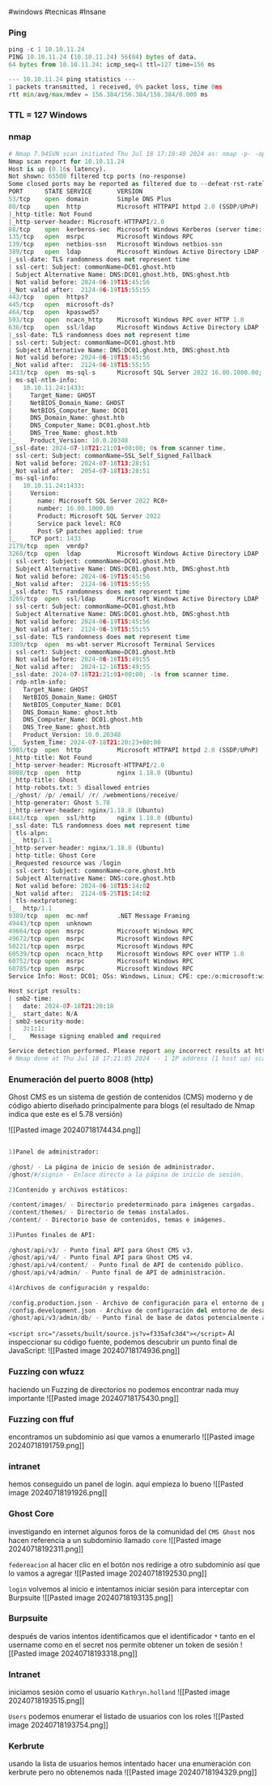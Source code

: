 #windows  #tecnicas #Insane 
### Ping

```python
ping -c 1 10.10.11.24
PING 10.10.11.24 (10.10.11.24) 56(84) bytes of data.
64 bytes from 10.10.11.24: icmp_seq=1 ttl=127 time=156 ms

--- 10.10.11.24 ping statistics ---
1 packets transmitted, 1 received, 0% packet loss, time 0ms
rtt min/avg/max/mdev = 156.384/156.384/156.384/0.000 ms
```

### TTL = 127 Windows

### nmap

```python
# Nmap 7.94SVN scan initiated Thu Jul 18 17:18:48 2024 as: nmap -p- -open -sCV --min-rate 5000 -n -Pn -oN Scan 10.10.11.24
Nmap scan report for 10.10.11.24
Host is up (0.16s latency).
Not shown: 65508 filtered tcp ports (no-response)
Some closed ports may be reported as filtered due to --defeat-rst-ratelimit
PORT      STATE SERVICE       VERSION
53/tcp    open  domain        Simple DNS Plus
80/tcp    open  http          Microsoft HTTPAPI httpd 2.0 (SSDP/UPnP)
|_http-title: Not Found
|_http-server-header: Microsoft-HTTPAPI/2.0
88/tcp    open  kerberos-sec  Microsoft Windows Kerberos (server time: 2024-07-18 21:19:21Z)
135/tcp   open  msrpc         Microsoft Windows RPC
139/tcp   open  netbios-ssn   Microsoft Windows netbios-ssn
389/tcp   open  ldap          Microsoft Windows Active Directory LDAP (Domain: ghost.htb0., Site: Default-First-Site-Name)
|_ssl-date: TLS randomness does not represent time
| ssl-cert: Subject: commonName=DC01.ghost.htb
| Subject Alternative Name: DNS:DC01.ghost.htb, DNS:ghost.htb
| Not valid before: 2024-06-19T15:45:56
|_Not valid after:  2124-06-19T15:55:55
443/tcp   open  https?
445/tcp   open  microsoft-ds?
464/tcp   open  kpasswd5?
593/tcp   open  ncacn_http    Microsoft Windows RPC over HTTP 1.0
636/tcp   open  ssl/ldap      Microsoft Windows Active Directory LDAP (Domain: ghost.htb0., Site: Default-First-Site-Name)
|_ssl-date: TLS randomness does not represent time
| ssl-cert: Subject: commonName=DC01.ghost.htb
| Subject Alternative Name: DNS:DC01.ghost.htb, DNS:ghost.htb
| Not valid before: 2024-06-19T15:45:56
|_Not valid after:  2124-06-19T15:55:55
1433/tcp  open  ms-sql-s      Microsoft SQL Server 2022 16.00.1000.00; RC0+
| ms-sql-ntlm-info: 
|   10.10.11.24:1433: 
|     Target_Name: GHOST
|     NetBIOS_Domain_Name: GHOST
|     NetBIOS_Computer_Name: DC01
|     DNS_Domain_Name: ghost.htb
|     DNS_Computer_Name: DC01.ghost.htb
|     DNS_Tree_Name: ghost.htb
|_    Product_Version: 10.0.20348
|_ssl-date: 2024-07-18T21:21:01+00:00; 0s from scanner time.
| ssl-cert: Subject: commonName=SSL_Self_Signed_Fallback
| Not valid before: 2024-07-18T13:28:51
|_Not valid after:  2054-07-18T13:28:51
| ms-sql-info: 
|   10.10.11.24:1433: 
|     Version: 
|       name: Microsoft SQL Server 2022 RC0+
|       number: 16.00.1000.00
|       Product: Microsoft SQL Server 2022
|       Service pack level: RC0
|       Post-SP patches applied: true
|_    TCP port: 1433
2179/tcp  open  vmrdp?
3268/tcp  open  ldap          Microsoft Windows Active Directory LDAP (Domain: ghost.htb0., Site: Default-First-Site-Name)
| ssl-cert: Subject: commonName=DC01.ghost.htb
| Subject Alternative Name: DNS:DC01.ghost.htb, DNS:ghost.htb
| Not valid before: 2024-06-19T15:45:56
|_Not valid after:  2124-06-19T15:55:55
|_ssl-date: TLS randomness does not represent time
3269/tcp  open  ssl/ldap      Microsoft Windows Active Directory LDAP (Domain: ghost.htb0., Site: Default-First-Site-Name)
| ssl-cert: Subject: commonName=DC01.ghost.htb
| Subject Alternative Name: DNS:DC01.ghost.htb, DNS:ghost.htb
| Not valid before: 2024-06-19T15:45:56
|_Not valid after:  2124-06-19T15:55:55
|_ssl-date: TLS randomness does not represent time
3389/tcp  open  ms-wbt-server Microsoft Terminal Services
| ssl-cert: Subject: commonName=DC01.ghost.htb
| Not valid before: 2024-06-16T15:49:55
|_Not valid after:  2024-12-16T15:49:55
|_ssl-date: 2024-07-18T21:21:01+00:00; -1s from scanner time.
| rdp-ntlm-info: 
|   Target_Name: GHOST
|   NetBIOS_Domain_Name: GHOST
|   NetBIOS_Computer_Name: DC01
|   DNS_Domain_Name: ghost.htb
|   DNS_Computer_Name: DC01.ghost.htb
|   DNS_Tree_Name: ghost.htb
|   Product_Version: 10.0.20348
|_  System_Time: 2024-07-18T21:20:23+00:00
5985/tcp  open  http          Microsoft HTTPAPI httpd 2.0 (SSDP/UPnP)
|_http-title: Not Found
|_http-server-header: Microsoft-HTTPAPI/2.0
8008/tcp  open  http          nginx 1.18.0 (Ubuntu)
|_http-title: Ghost
| http-robots.txt: 5 disallowed entries 
|_/ghost/ /p/ /email/ /r/ /webmentions/receive/
|_http-generator: Ghost 5.78
|_http-server-header: nginx/1.18.0 (Ubuntu)
8443/tcp  open  ssl/http      nginx 1.18.0 (Ubuntu)
|_ssl-date: TLS randomness does not represent time
| tls-alpn: 
|_  http/1.1
|_http-server-header: nginx/1.18.0 (Ubuntu)
| http-title: Ghost Core
|_Requested resource was /login
| ssl-cert: Subject: commonName=core.ghost.htb
| Subject Alternative Name: DNS:core.ghost.htb
| Not valid before: 2024-06-18T15:14:02
|_Not valid after:  2124-05-25T15:14:02
| tls-nextprotoneg: 
|_  http/1.1
9389/tcp  open  mc-nmf        .NET Message Framing
49443/tcp open  unknown
49664/tcp open  msrpc         Microsoft Windows RPC
49672/tcp open  msrpc         Microsoft Windows RPC
50221/tcp open  msrpc         Microsoft Windows RPC
60539/tcp open  ncacn_http    Microsoft Windows RPC over HTTP 1.0
60752/tcp open  msrpc         Microsoft Windows RPC
60785/tcp open  msrpc         Microsoft Windows RPC
Service Info: Host: DC01; OSs: Windows, Linux; CPE: cpe:/o:microsoft:windows, cpe:/o:linux:linux_kernel

Host script results:
| smb2-time: 
|   date: 2024-07-18T21:20:18
|_  start_date: N/A
| smb2-security-mode: 
|   3:1:1: 
|_    Message signing enabled and required

Service detection performed. Please report any incorrect results at https://nmap.org/submit/ .
# Nmap done at Thu Jul 18 17:21:05 2024 -- 1 IP address (1 host up) scanned in 137.62 seconds
```

### Enumeración del puerto 8008 (http)
Ghost CMS es un sistema de gestión de contenidos (CMS) moderno y de código abierto diseñado principalmente para blogs (el resultado de Nmap indica que este es el 5.78 versión)

![[Pasted image 20240718174434.png]]

```python

1)Panel de administrador:  
  
/ghost/ - La página de inicio de sesión de administrador.  
/ghost/#/signin - Enlace directo a la página de inicio de sesión.  
  
2)Contenido y archivos estáticos:  
  
/content/images/ - Directorio predeterminado para imágenes cargadas.  
/content/themes/ - Directorio de temas instalados.  
/content/ - Directorio base de contenidos, temas e imágenes.  
  
3)Puntos finales de API:  
  
/ghost/api/v3/ - Punto final API para Ghost CMS v3.  
/ghost/api/v4/ - Punto final API para Ghost CMS v4.  
/ghost/api/v4/content/ - Punto final de API de contenido público.  
/ghost/api/v4/admin/ - Punto final de API de administración.  
  
4)Archivos de configuración y respaldo:  
  
/config.production.json - Archivo de configuración para el entorno de producción (no debe ser de acceso público).  
/config.development.json - Archivo de configuración del entorno de desarrollo.  
/ghost/api/v3/admin/db/ - Punto final de base de datos potencialmente accesible para operaciones de copia de seguridad y restauración.
```

`<script src="/assets/built/source.js?v=f335afc3d4"></script>`
Al inspeccionar su código fuente, podemos descubrir un punto final de JavaScript:
![[Pasted image 20240718174936.png]]

### Fuzzing con wfuzz
haciendo un Fuzzing de directorios no podemos encontrar nada muy importante
![[Pasted image 20240718175430.png]]

### Fuzzing con ffuf
encontramos un subdominio así que vamos a enumerarlo
![[Pasted image 20240718191759.png]]

### intranet
hemos conseguido un panel de login. aquí empieza lo bueno 
![[Pasted image 20240718191926.png]]

### Ghost Core
investigando en internet algunos foros de la comunidad del `CMS Ghost` nos hacen referencia a un subdominio llamado `core`
![[Pasted image 20240718192311.png]]

`federeacion`
al hacer clic en el botón nos redirige a otro subdominio así que lo vamos a agregar 
![[Pasted image 20240718192530.png]]

`login`
volvemos al inicio e intentamos iniciar sesión para interceptar con Burpsuite 
![[Pasted image 20240718193135.png]]

### Burpsuite
después de varios intentos identificamos que el identificador `*` tanto en el username como en el secret nos permite obtener un token de sesión 
![[Pasted image 20240718193318.png]]

### Intranet
iniciamos sesión como el usuario `Kathryn.holland`
![[Pasted image 20240718193515.png]]

`Users`
podemos enumerar el listado de usuarios con los roles
![[Pasted image 20240718193754.png]]

### Kerbrute
usando la lista de usuarios hemos intentado hacer una enumeración con kerbrute pero no obtenemos nada 
![[Pasted image 20240718194329.png]]

